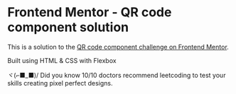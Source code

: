 # Frontend Mentor - QR code component solution

This is a solution to the [QR code component challenge on Frontend Mentor](https://www.frontendmentor.io/challenges/qr-code-component-iux_sIO_H). 

Built using HTML & CSS with Flexbox

ヾ(⌐■_■)/ Did you know 10/10 doctors recommend leetcoding to test your skills creating pixel perfect designs.